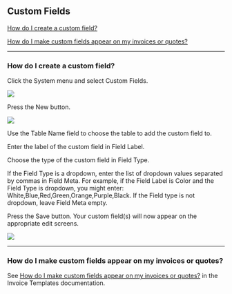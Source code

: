 Custom Fields
---

[How do I create a custom field?](#how-do-i-create-a-custom-field)

[How do I make custom fields appear on my invoices or quotes?](#how-do-i-make-custom-fields-appear-on-my-invoices-or-quotes)

---

### How do I create a custom field?

Click the System menu and select Custom Fields.

[<img src="/img/documentation/custom_fields_sm.png" class="img-responsive" />](/img/documentation/custom_fields.png)

Press the New button.

[<img src="/img/documentation/custom_fields2_sm.png" class="img-responsive" />](/img/documentation/custom_fields2.png)

Use the Table Name field to choose the table to add the custom field to.

Enter the label of the custom field in Field Label.

Choose the type of the custom field in Field Type.

If the Field Type is a dropdown, enter the list of dropdown values
separated by commas in Field Meta. For example, if the Field Label is
Color and the Field Type is dropdown, you might enter:
White,Blue,Red,Green,Orange,Purple,Black. If the Field type is not
dropdown, leave Field Meta empty.

Press the Save button. Your custom field(s) will now appear on the
appropriate edit screens.

[<img src="/img/documentation/custom_fields3_sm.png" class="img-responsive" />](/img/documentation/custom_fields3.png)

---

### How do I make custom fields appear on my invoices or quotes?

See [How do I make custom fields appear on my invoices or quotes?](Invoice-Templates.md#how-do-i-make-custom-fields-appear-on-my-invoices-or-quotes) in the
Invoice Templates documentation.
